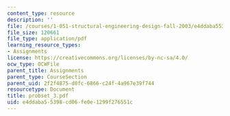 ```yaml
---
content_type: resource
description: ''
file: /courses/1-051-structural-engineering-design-fall-2003/e4ddaba55398cd06fe0e1299f276551c_probset_3.pdf
file_size: 120661
file_type: application/pdf
learning_resource_types:
- Assignments
license: https://creativecommons.org/licenses/by-nc-sa/4.0/
ocw_type: OCWFile
parent_title: Assignments
parent_type: CourseSection
parent_uid: 2f2f4875-d0fc-6866-c24f-4a967e39f744
resourcetype: Document
title: probset_3.pdf
uid: e4ddaba5-5398-cd06-fe0e-1299f276551c
---
```

